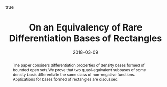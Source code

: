 ---
title: "On an Equivalency of Rare Differentiation Bases of Rectangles"
date: "2018-03-09"
abstract: "The paper considers differentiation properties of density bases formed of bounded open sets.We prove that two quasi-equivalent subbases of some density basis differentiate the same class of non-negative functions. Applications for bases formed of rectangles are discussed."
authors: ["Mher Safaryan"]
math: true
publication: "Journal of Contemporary Mathematical Analysis"
url_pdf: "https://link.springer.com/article/10.3103/S1068362318010090"
---